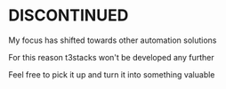 DISCONTINUED
==========================================

My focus has shifted towards other automation solutions

For this reason t3stacks won't be developed any further

Feel free to pick it up and turn it into something valuable

